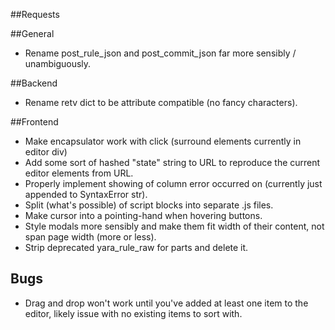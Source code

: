 ##Requests

##General
*  Rename post_rule_json and post_commit_json far more sensibly / unambiguously.

##Backend
* Rename retv dict to be attribute compatible (no fancy characters).

##Frontend
* Make encapsulator work with click (surround elements currently in editor div)
* Add some sort of hashed "state" string to URL to reproduce the current editor elements from URL.
* Properly implement showing of column error occurred on (currently just appended to SyntaxError str).
* Split (what's possible) of script blocks into separate .js files.
* Make cursor into a pointing-hand when hovering buttons.
* Style modals more sensibly and make them fit width of their content, not span page width (more or less).
* Strip deprecated yara_rule_raw for parts and delete it.

## Bugs
* Drag and drop won't work until you've added at least one item to the editor, 
  likely issue with no existing items to sort with.
